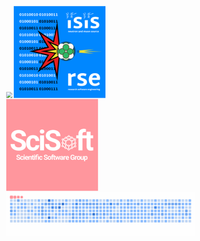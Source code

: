 <div style="display: inline-block;">
  <img src="https://github-readme-stats-rho-five-43.vercel.app/api?username=RabiyaF&show_icons=true&icon_color=FF969D&hide=stars&include_all_commits=True&show=reviews,prs_merged,prs_merged_percentage&count_private=true&hide_rank=True&custom_title=Open-source-contributions&title_color=818589" >
  <img src="images/rse-logo-main.png" style="height:245px;">
  <img src="images/scisoft-logo.png" style="height:245px;">
</div>

<div style="display: inline-block;">
  <img alt="github-snake" src="https://raw.githubusercontent.com/RabiyaF/RabiyaF/output/ocean.gif" style="width:804px;"/>
</div>

<!--
<div style="display: inline-block;">
  <img src="https://github-readme-activity-graph.vercel.app/graph?username=RabiyaF&radius=5&theme=react&line=0087FF&point=0087FF&area=true" style="width:804px; height:300px;" >
</div>
-->

<!--
<a href="https://git.io/streak-stats">
  <img src="https://github-readme-streak-stats-sandy-three.vercel.app?user=RabiyaF&theme=react&border_radius=5&card_width=804&ring=DC8187&fire=FF969D&currStreakNum=EBEBEB&sideNums=EBEBEB&currStreakLabel=0087FF&sideLabels=0087FF" style="width:804px; border-radius:5px;">
</a>
-->

<!--
**RabiyaF/RabiyaF** is a ✨ _special_ ✨ repository because its `README.md` (this file) appears on your GitHub profile.

Here are some ideas to get you started:

- 🔭 I’m currently working on ...
- 🌱 I’m currently learning ...
- 👯 I’m looking to collaborate on ...
- 🤔 I’m looking for help with ...
- 💬 Ask me about ...
- 📫 How to reach me: ...
- 😄 Pronouns: ...
- ⚡ Fun fact: ...
-->
